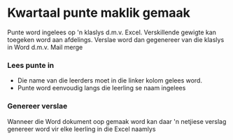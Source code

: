# Kwartaal punte maklik gemaak #

Punte word ingelees op 'n klaslys d.m.v. Excel.
Verskillende gewigte kan toegeken word aan afdelings.
Verslae word dan gegenereer van die klaslys in Word d.m.v. Mail merge

### Lees punte in ###

  * Die name van die leerders moet in die linker kolom gelees word.
  * Punte word eenvoudig langs die leerling se naam ingelees

### Genereer verslae ###

Wanneer die Word dokument oop gemaak word kan daar 'n netjiese verslag genereer word vir elke leerling in die Excel naamlys